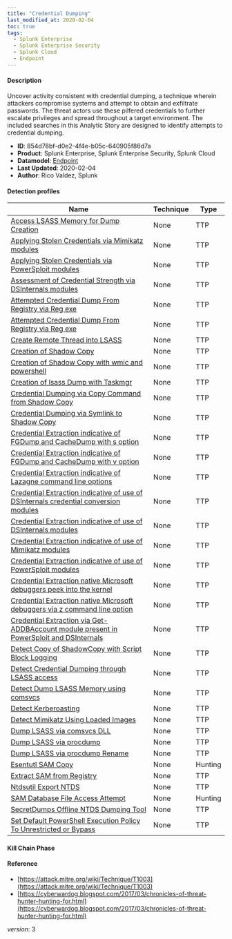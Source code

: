 ```yaml
---
title: "Credential Dumping"
last_modified_at: 2020-02-04
toc: true
tags:
  - Splunk Enterprise
  - Splunk Enterprise Security
  - Splunk Cloud
  - Endpoint
---
```


#### Description

Uncover activity consistent with credential dumping, a technique wherein attackers compromise systems and attempt to obtain and exfiltrate passwords. The threat actors use these pilfered credentials to further escalate privileges and spread throughout a target environment. The included searches in this Analytic Story are designed to identify attempts to credential dumping.

- **ID**: 854d78bf-d0e2-4f4e-b05c-640905f86d7a
- **Product**: Splunk Enterprise, Splunk Enterprise Security, Splunk Cloud
- **Datamodel**: [Endpoint](https://docs.splunk.com/Documentation/CIM/latest/User/Endpoint)
- **Last Updated**: 2020-02-04
- **Author**: Rico Valdez, Splunk

#### Detection profiles

| Name        | Technique   | Type         |
| ----------- | ----------- |--------------|
| [Access LSASS Memory for Dump Creation](/endpoint/access_lsass_memory_for_dump_creation/) | None | TTP |
| [Applying Stolen Credentials via Mimikatz modules](/endpoint/applying_stolen_credentials_via_mimikatz_modules/) | None | TTP |
| [Applying Stolen Credentials via PowerSploit modules](/endpoint/applying_stolen_credentials_via_powersploit_modules/) | None | TTP |
| [Assessment of Credential Strength via DSInternals modules](/endpoint/assessment_of_credential_strength_via_dsinternals_modules/) | None | TTP |
| [Attempted Credential Dump From Registry via Reg exe](/endpoint/attempted_credential_dump_from_registry_via_reg_exe/) | None | TTP |
| [Attempted Credential Dump From Registry via Reg exe](/endpoint/attempted_credential_dump_from_registry_via_reg_exe/) | None | TTP |
| [Create Remote Thread into LSASS](/endpoint/create_remote_thread_into_lsass/) | None | TTP |
| [Creation of Shadow Copy](/endpoint/creation_of_shadow_copy/) | None | TTP |
| [Creation of Shadow Copy with wmic and powershell](/endpoint/creation_of_shadow_copy_with_wmic_and_powershell/) | None | TTP |
| [Creation of lsass Dump with Taskmgr](/endpoint/creation_of_lsass_dump_with_taskmgr/) | None | TTP |
| [Credential Dumping via Copy Command from Shadow Copy](/endpoint/credential_dumping_via_copy_command_from_shadow_copy/) | None | TTP |
| [Credential Dumping via Symlink to Shadow Copy](/endpoint/credential_dumping_via_symlink_to_shadow_copy/) | None | TTP |
| [Credential Extraction indicative of FGDump and CacheDump with s option](/endpoint/credential_extraction_indicative_of_fgdump_and_cachedump_with_s_option/) | None | TTP |
| [Credential Extraction indicative of FGDump and CacheDump with v option](/endpoint/credential_extraction_indicative_of_fgdump_and_cachedump_with_v_option/) | None | TTP |
| [Credential Extraction indicative of Lazagne command line options](/endpoint/credential_extraction_indicative_of_lazagne_command_line_options/) | None | TTP |
| [Credential Extraction indicative of use of DSInternals credential conversion modules](/endpoint/credential_extraction_indicative_of_use_of_dsinternals_credential_conversion_modules/) | None | TTP |
| [Credential Extraction indicative of use of DSInternals modules](/endpoint/credential_extraction_indicative_of_use_of_dsinternals_modules/) | None | TTP |
| [Credential Extraction indicative of use of Mimikatz modules](/endpoint/credential_extraction_indicative_of_use_of_mimikatz_modules/) | None | TTP |
| [Credential Extraction indicative of use of PowerSploit modules](/endpoint/credential_extraction_indicative_of_use_of_powersploit_modules/) | None | TTP |
| [Credential Extraction native Microsoft debuggers peek into the kernel](/endpoint/credential_extraction_native_microsoft_debuggers_peek_into_the_kernel/) | None | TTP |
| [Credential Extraction native Microsoft debuggers via z command line option](/endpoint/credential_extraction_native_microsoft_debuggers_via_z_command_line_option/) | None | TTP |
| [Credential Extraction via Get-ADDBAccount module present in PowerSploit and DSInternals](/endpoint/credential_extraction_via_get-addbaccount_module_present_in_powersploit_and_dsinternals/) | None | TTP |
| [Detect Copy of ShadowCopy with Script Block Logging](/endpoint/detect_copy_of_shadowcopy_with_script_block_logging/) | None | TTP |
| [Detect Credential Dumping through LSASS access](/endpoint/detect_credential_dumping_through_lsass_access/) | None | TTP |
| [Detect Dump LSASS Memory using comsvcs](/endpoint/detect_dump_lsass_memory_using_comsvcs/) | None | TTP |
| [Detect Kerberoasting](/endpoint/detect_kerberoasting/) | None | TTP |
| [Detect Mimikatz Using Loaded Images](/endpoint/detect_mimikatz_using_loaded_images/) | None | TTP |
| [Dump LSASS via comsvcs DLL](/endpoint/dump_lsass_via_comsvcs_dll/) | None | TTP |
| [Dump LSASS via procdump](/endpoint/dump_lsass_via_procdump/) | None | TTP |
| [Dump LSASS via procdump Rename](/endpoint/dump_lsass_via_procdump_rename/) | None | TTP |
| [Esentutl SAM Copy](/endpoint/esentutl_sam_copy/) | None | Hunting |
| [Extract SAM from Registry](/endpoint/extract_sam_from_registry/) | None | TTP |
| [Ntdsutil Export NTDS](/endpoint/ntdsutil_export_ntds/) | None | TTP |
| [SAM Database File Access Attempt](/endpoint/sam_database_file_access_attempt/) | None | Hunting |
| [SecretDumps Offline NTDS Dumping Tool](/endpoint/secretdumps_offline_ntds_dumping_tool/) | None | TTP |
| [Set Default PowerShell Execution Policy To Unrestricted or Bypass](/endpoint/set_default_powershell_execution_policy_to_unrestricted_or_bypass/) | None | TTP |

#### Kill Chain Phase



#### Reference

* [https://attack.mitre.org/wiki/Technique/T1003](https://attack.mitre.org/wiki/Technique/T1003)
* [https://cyberwardog.blogspot.com/2017/03/chronicles-of-threat-hunter-hunting-for.html](https://cyberwardog.blogspot.com/2017/03/chronicles-of-threat-hunter-hunting-for.html)



_version_: 3
